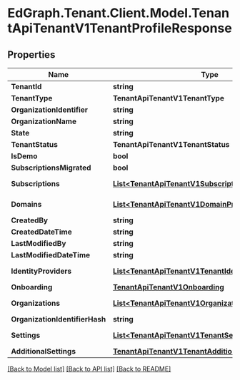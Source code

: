# EdGraph.Tenant.Client.Model.TenantApiTenantV1TenantProfileResponse

## Properties

Name | Type | Description | Notes
------------ | ------------- | ------------- | -------------
**TenantId** | **string** |  | [optional] 
**TenantType** | **TenantApiTenantV1TenantType** |  | [optional] 
**OrganizationIdentifier** | **string** |  | [optional] 
**OrganizationName** | **string** |  | [optional] 
**State** | **string** |  | [optional] 
**TenantStatus** | **TenantApiTenantV1TenantStatus** |  | [optional] 
**IsDemo** | **bool** |  | [optional] 
**SubscriptionsMigrated** | **bool** |  | [optional] 
**Subscriptions** | [**List&lt;TenantApiTenantV1SubscriptionProfileResponse&gt;**](TenantApiTenantV1SubscriptionProfileResponse.md) |  | [optional] [readonly] 
**Domains** | [**List&lt;TenantApiTenantV1DomainProfileResponse&gt;**](TenantApiTenantV1DomainProfileResponse.md) |  | [optional] [readonly] 
**CreatedBy** | **string** |  | [optional] 
**CreatedDateTime** | **string** |  | [optional] 
**LastModifiedBy** | **string** |  | [optional] 
**LastModifiedDateTime** | **string** |  | [optional] 
**IdentityProviders** | [**List&lt;TenantApiTenantV1TenantIdentityProviders&gt;**](TenantApiTenantV1TenantIdentityProviders.md) |  | [optional] [readonly] 
**Onboarding** | [**TenantApiTenantV1Onboarding**](TenantApiTenantV1Onboarding.md) |  | [optional] 
**Organizations** | [**List&lt;TenantApiTenantV1Organization&gt;**](TenantApiTenantV1Organization.md) |  | [optional] [readonly] 
**OrganizationIdentifierHash** | **string** |  | [optional] 
**Settings** | [**List&lt;TenantApiTenantV1TenantSetting&gt;**](TenantApiTenantV1TenantSetting.md) |  | [optional] [readonly] 
**AdditionalSettings** | [**TenantApiTenantV1TenantAdditionalSetting**](TenantApiTenantV1TenantAdditionalSetting.md) |  | [optional] 

[[Back to Model list]](../README.md#documentation-for-models) [[Back to API list]](../README.md#documentation-for-api-endpoints) [[Back to README]](../README.md)

